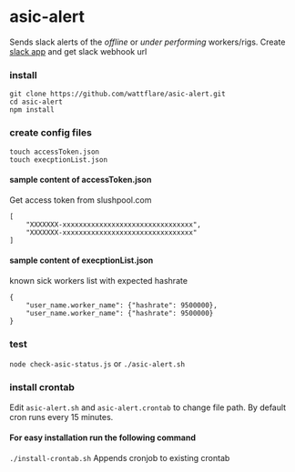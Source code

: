 # asic-alert
Sends slack alerts of the *offline* or *under performing* workers/rigs.
Create [slack app](https://api.slack.com/apps) and get slack webhook url


### install
```
git clone https://github.com/wattflare/asic-alert.git
cd asic-alert
npm install
```
### create config files
```
touch accessToken.json
touch execptionList.json
```
#### sample content of accessToken.json
Get access token from slushpool.com
```
[
	"XXXXXXX-xxxxxxxxxxxxxxxxxxxxxxxxxxxxxxxx", 
	"XXXXXXX-xxxxxxxxxxxxxxxxxxxxxxxxxxxxxxxx"
]
```
#### sample content of execptionList.json
known sick workers list with expected hashrate
```
{
	"user_name.worker_name": {"hashrate": 9500000},
	"user_name.worker_name": {"hashrate": 9500000}
}
```
### test
`node check-asic-status.js` or `./asic-alert.sh`
### install crontab
Edit `asic-alert.sh` and `asic-alert.crontab` to change file path. By default cron runs every 15 minutes.
#### For easy installation run the following command
`./install-crontab.sh` Appends cronjob to existing crontab  
